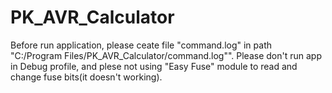 # PK_AVR_Calculator

Before run application, please ceate file "command.log" in path "C:/Program Files/PK_AVR_Calculator/command.log"". Please don't run app in Debug profile, and plese not using "Easy Fuse" module to read and change fuse bits(it doesn't working).
